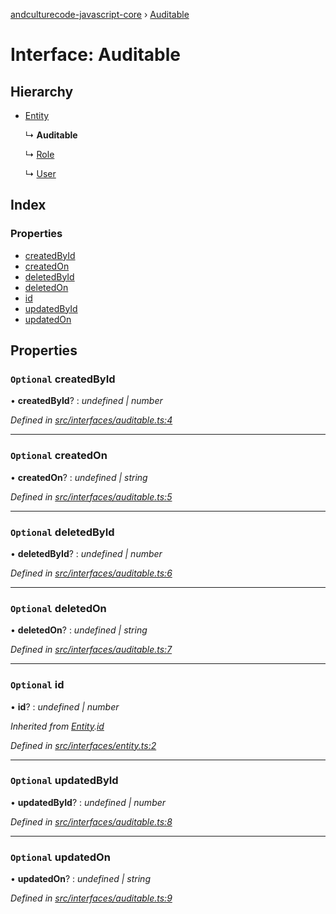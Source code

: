 [andculturecode-javascript-core](../README.md) › [Auditable](auditable.md)

# Interface: Auditable

## Hierarchy

* [Entity](entity.md)

  ↳ **Auditable**

  ↳ [Role](role.md)

  ↳ [User](user.md)

## Index

### Properties

* [createdById](auditable.md#optional-createdbyid)
* [createdOn](auditable.md#optional-createdon)
* [deletedById](auditable.md#optional-deletedbyid)
* [deletedOn](auditable.md#optional-deletedon)
* [id](auditable.md#optional-id)
* [updatedById](auditable.md#optional-updatedbyid)
* [updatedOn](auditable.md#optional-updatedon)

## Properties

### `Optional` createdById

• **createdById**? : *undefined | number*

*Defined in [src/interfaces/auditable.ts:4](https://github.com/AndcultureCode/AndcultureCode.JavaScript.Core/blob/ca11227/src/interfaces/auditable.ts#L4)*

___

### `Optional` createdOn

• **createdOn**? : *undefined | string*

*Defined in [src/interfaces/auditable.ts:5](https://github.com/AndcultureCode/AndcultureCode.JavaScript.Core/blob/ca11227/src/interfaces/auditable.ts#L5)*

___

### `Optional` deletedById

• **deletedById**? : *undefined | number*

*Defined in [src/interfaces/auditable.ts:6](https://github.com/AndcultureCode/AndcultureCode.JavaScript.Core/blob/ca11227/src/interfaces/auditable.ts#L6)*

___

### `Optional` deletedOn

• **deletedOn**? : *undefined | string*

*Defined in [src/interfaces/auditable.ts:7](https://github.com/AndcultureCode/AndcultureCode.JavaScript.Core/blob/ca11227/src/interfaces/auditable.ts#L7)*

___

### `Optional` id

• **id**? : *undefined | number*

*Inherited from [Entity](entity.md).[id](entity.md#optional-id)*

*Defined in [src/interfaces/entity.ts:2](https://github.com/AndcultureCode/AndcultureCode.JavaScript.Core/blob/ca11227/src/interfaces/entity.ts#L2)*

___

### `Optional` updatedById

• **updatedById**? : *undefined | number*

*Defined in [src/interfaces/auditable.ts:8](https://github.com/AndcultureCode/AndcultureCode.JavaScript.Core/blob/ca11227/src/interfaces/auditable.ts#L8)*

___

### `Optional` updatedOn

• **updatedOn**? : *undefined | string*

*Defined in [src/interfaces/auditable.ts:9](https://github.com/AndcultureCode/AndcultureCode.JavaScript.Core/blob/ca11227/src/interfaces/auditable.ts#L9)*
